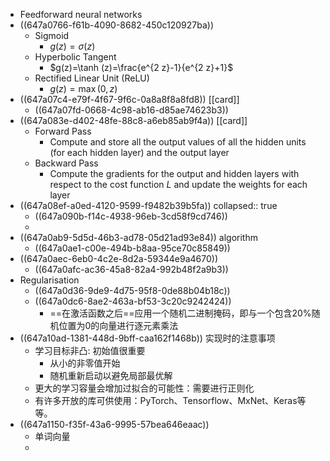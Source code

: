- Feedforward neural networks
- ((647a0766-f61b-4090-8682-450c120927ba))
	- Sigmoid
		- $g(z)=\sigma(z)$
	- Hyperbolic Tangent
		- $g(z)=\tanh (z)=\frac{e^{2 z}-1}{e^{2 z}+1}$
	- Rectified Linear Unit (ReLU)
		- $g(z)=\max (0, z)$
- ((647a07c4-e79f-4f67-9f6c-0a8a8f8a8fd8)) [[card]]
	- ((647a07fd-0668-4c98-ab16-d85ae74623b3))
- ((647a083e-d402-48fe-88c8-a6eb85ab9f4a)) [[card]]
	- Forward Pass
		- Compute and store all the output values of all the hidden units (for each hidden layer) and the output layer
	- Backward Pass
		- Compute the gradients for the output and hidden layers with respect to the cost function $L$ and update the weights for each layer
- ((647a08ef-a0ed-4120-9599-f9482b39b5fa))
  collapsed:: true
	- ((647a090b-f14c-4938-96eb-3cd58f9cd746))
	-
- ((647a0ab9-5d5d-46b3-ad78-05d21ad93e84)) algorithm
	- ((647a0ae1-c00e-494b-b8aa-95ce70c85849))
- ((647a0aec-6eb0-4c2e-8d2a-59344e9a4670))
	- ((647a0afc-ac36-45a8-82a4-992b48f2a9b3))
- Regularisation
	- ((647a0d36-9de9-4d75-95f8-0de88b04b18c))
	- ((647a0dc6-8ae2-463a-bf53-3c20c9242424))
		- ==在激活函数之后==应用一个随机二进制掩码，即与一个包含20%随机位置为0的向量进行逐元素乘法
- ((647a10ad-1381-448d-9bff-caa162f1468b)) 实现时的注意事项
	- 学习目标非凸: 初始值很重要
		- 从小的非零值开始
		- 随机重新启动以避免局部最优解
	- 更大的学习容量会增加过拟合的可能性：需要进行正则化
	- 有许多开放的库可供使用：PyTorch、Tensorflow、MxNet、Keras等等。
- ((647a1150-f35f-43a6-9995-57bea646eaac))
	- 单词向量
	-